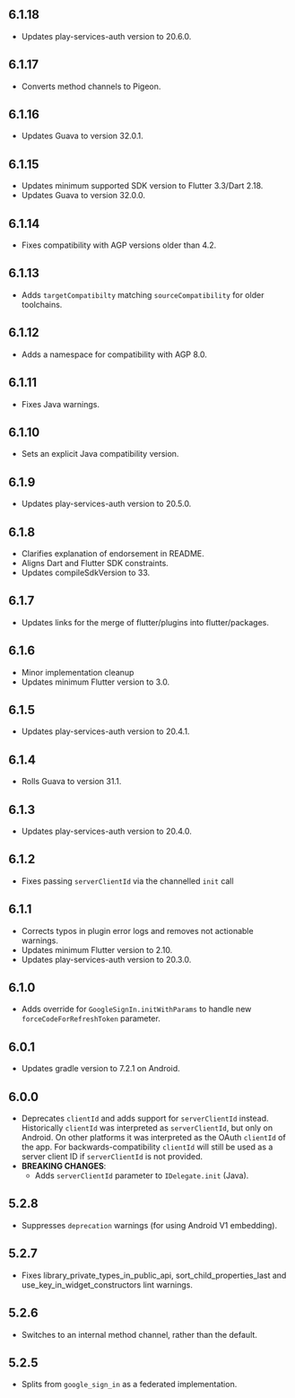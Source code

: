 ## 6.1.18

* Updates play-services-auth version to 20.6.0.

## 6.1.17

* Converts method channels to Pigeon.

## 6.1.16

* Updates Guava to version 32.0.1.

## 6.1.15

* Updates minimum supported SDK version to Flutter 3.3/Dart 2.18.
* Updates Guava to version 32.0.0.

## 6.1.14

* Fixes compatibility with AGP versions older than 4.2.

## 6.1.13

* Adds `targetCompatibilty` matching `sourceCompatibility` for older toolchains.

## 6.1.12

* Adds a namespace for compatibility with AGP 8.0.

## 6.1.11

* Fixes Java warnings.

## 6.1.10

* Sets an explicit Java compatibility version.

## 6.1.9

* Updates play-services-auth version to 20.5.0.

## 6.1.8

* Clarifies explanation of endorsement in README.
* Aligns Dart and Flutter SDK constraints.
* Updates compileSdkVersion to 33.

## 6.1.7

* Updates links for the merge of flutter/plugins into flutter/packages.

## 6.1.6

* Minor implementation cleanup
* Updates minimum Flutter version to 3.0.

## 6.1.5

* Updates play-services-auth version to 20.4.1.

## 6.1.4

* Rolls Guava to version 31.1.

## 6.1.3

* Updates play-services-auth version to 20.4.0.

## 6.1.2

* Fixes passing `serverClientId` via the channelled `init` call

## 6.1.1

* Corrects typos in plugin error logs and removes not actionable warnings.
* Updates minimum Flutter version to 2.10.
* Updates play-services-auth version to 20.3.0.

## 6.1.0

* Adds override for `GoogleSignIn.initWithParams` to handle new `forceCodeForRefreshToken` parameter.

## 6.0.1

* Updates gradle version to 7.2.1 on Android.

## 6.0.0

* Deprecates `clientId` and adds support for `serverClientId` instead.
  Historically `clientId` was interpreted as `serverClientId`, but only on Android. On
  other platforms it was interpreted as the OAuth `clientId` of the app. For backwards-compatibility
  `clientId` will still be used as a server client ID if `serverClientId` is not provided.
* **BREAKING CHANGES**:
  * Adds `serverClientId` parameter to `IDelegate.init` (Java).

## 5.2.8

* Suppresses `deprecation` warnings (for using Android V1 embedding).

## 5.2.7

* Fixes library_private_types_in_public_api, sort_child_properties_last and use_key_in_widget_constructors
  lint warnings.

## 5.2.6

* Switches to an internal method channel, rather than the default.

## 5.2.5

* Splits from `google_sign_in` as a federated implementation.
